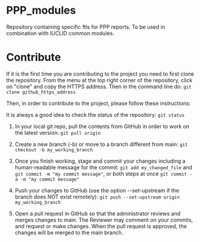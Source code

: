 # PPP_modules
Repository containing specific ftls for PPP reports. To be used in combination with IUCLID common modules.

# Contribute
If it is the first time you are contributing to the project you need to first clone the repository. From the menu at the top right corner of the repository, 
click on "clone" and copy the HTTPS address. Then in the command line do: ```git clone github_https_address```

Then, in order to contribute to the project, please follow these instructions:

It is always a good idea to check the status of the repository: ```git status```

1. In your local git repo, pull the contents from GitHub in order to work on the latest version: ```git pull origin```

2. Create a new branch (-b) or move to a branch different from main: ```git checkout -b my_working_branch```

3. Once you finish working, stage and commit your changes including a human-readable message for the commit: ```git add my_changed_file``` and  ```git commit -m "my commit message"```, or both steps at once ```git commit -a -m "my commit message"```

4. Push your changes to GitHub (use the option --set-upstream if the branch does NOT exist remotely): ```git push --set-upstream origin my_working_branch```

5. Open a pull request in GitHub so that the administrator reviews and merges changes to main. The Reviewer may comment on your commits, and request or make changes. When the pull request is approved, the changes will be merged to the main branch.


